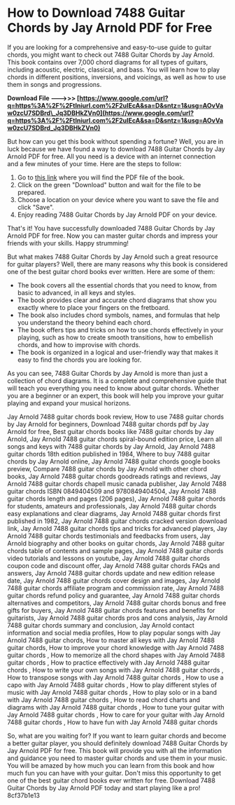 # How to Download 7488 Guitar Chords by Jay Arnold PDF for Free
 
If you are looking for a comprehensive and easy-to-use guide to guitar chords, you might want to check out 7488 Guitar Chords by Jay Arnold. This book contains over 7,000 chord diagrams for all types of guitars, including acoustic, electric, classical, and bass. You will learn how to play chords in different positions, inversions, and voicings, as well as how to use them in songs and progressions.
 
**Download File ———>>> [https://www.google.com/url?q=https%3A%2F%2Ftlniurl.com%2F2uIEcA&sa=D&sntz=1&usg=AOvVaw0zcU7SDBrd\_Jq3DBHkZVn0](https://www.google.com/url?q=https%3A%2F%2Ftlniurl.com%2F2uIEcA&sa=D&sntz=1&usg=AOvVaw0zcU7SDBrd_Jq3DBHkZVn0)**


 
But how can you get this book without spending a fortune? Well, you are in luck because we have found a way to download 7488 Guitar Chords by Jay Arnold PDF for free. All you need is a device with an internet connection and a few minutes of your time. Here are the steps to follow:
 
1. Go to [this link](https://www.pdfdrive.com/7488-guitar-chords-e197920.html) where you will find the PDF file of the book.
2. Click on the green "Download" button and wait for the file to be prepared.
3. Choose a location on your device where you want to save the file and click "Save".
4. Enjoy reading 7488 Guitar Chords by Jay Arnold PDF on your device.

That's it! You have successfully downloaded 7488 Guitar Chords by Jay Arnold PDF for free. Now you can master guitar chords and impress your friends with your skills. Happy strumming!
  
But what makes 7488 Guitar Chords by Jay Arnold such a great resource for guitar players? Well, there are many reasons why this book is considered one of the best guitar chord books ever written. Here are some of them:

- The book covers all the essential chords that you need to know, from basic to advanced, in all keys and styles.
- The book provides clear and accurate chord diagrams that show you exactly where to place your fingers on the fretboard.
- The book also includes chord symbols, names, and formulas that help you understand the theory behind each chord.
- The book offers tips and tricks on how to use chords effectively in your playing, such as how to create smooth transitions, how to embellish chords, and how to improvise with chords.
- The book is organized in a logical and user-friendly way that makes it easy to find the chords you are looking for.

As you can see, 7488 Guitar Chords by Jay Arnold is more than just a collection of chord diagrams. It is a complete and comprehensive guide that will teach you everything you need to know about guitar chords. Whether you are a beginner or an expert, this book will help you improve your guitar playing and expand your musical horizons.
 
Jay Arnold 7488 guitar chords book review,  How to use 7488 guitar chords by Jay Arnold for beginners,  Download 7488 guitar chords pdf by Jay Arnold for free,  Best guitar chords books like 7488 guitar chords by Jay Arnold,  Jay Arnold 7488 guitar chords spiral-bound edition price,  Learn all songs and keys with 7488 guitar chords by Jay Arnold,  Jay Arnold 7488 guitar chords 18th edition published in 1984,  Where to buy 7488 guitar chords by Jay Arnold online,  Jay Arnold 7488 guitar chords google books preview,  Compare 7488 guitar chords by Jay Arnold with other chord books,  Jay Arnold 7488 guitar chords goodreads ratings and reviews,  Jay Arnold 7488 guitar chords chapell music canada publisher,  Jay Arnold 7488 guitar chords ISBN 0849404509 and 9780849404504,  Jay Arnold 7488 guitar chords length and pages (206 pages),  Jay Arnold 7488 guitar chords for students, amateurs and professionals,  Jay Arnold 7488 guitar chords easy explanations and clear diagrams,  Jay Arnold 7488 guitar chords first published in 1982,  Jay Arnold 7488 guitar chords cracked version download link,  Jay Arnold 7488 guitar chords tips and tricks for advanced players,  Jay Arnold 7488 guitar chords testimonials and feedbacks from users,  Jay Arnold biography and other books on guitar chords,  Jay Arnold 7488 guitar chords table of contents and sample pages,  Jay Arnold 7488 guitar chords video tutorials and lessons on youtube,  Jay Arnold 7488 guitar chords coupon code and discount offer,  Jay Arnold 7488 guitar chords FAQs and answers,  Jay Arnold 7488 guitar chords update and new edition release date,  Jay Arnold 7488 guitar chords cover design and images,  Jay Arnold 7488 guitar chords affiliate program and commission rate,  Jay Arnold 7488 guitar chords refund policy and guarantee,  Jay Arnold 7488 guitar chords alternatives and competitors,  Jay Arnold 7488 guitar chords bonus and free gifts for buyers,  Jay Arnold 7488 guitar chords features and benefits for guitarists,  Jay Arnold 7488 guitar chords pros and cons analysis,  Jay Arnold 7488 guitar chords summary and conclusion,  Jay Arnold contact information and social media profiles,  How to play popular songs with Jay Arnold 7488 guitar chords,  How to master all keys with Jay Arnold 7488 guitar chords,  How to improve your chord knowledge with Jay Arnold 7488 guitar chords ,  How to memorize all the chord shapes with Jay Arnold 7488 guitar chords ,  How to practice effectively with Jay Arnold 7488 guitar chords ,  How to write your own songs with Jay Arnold 7488 guitar chords ,  How to transpose songs with Jay Arnold 7488 guitar chords ,  How to use a capo with Jay Arnold 7488 guitar chords ,  How to play different styles of music with Jay Arnold 7488 guitar chords ,  How to play solo or in a band with Jay Arnold 7488 guitar chords ,  How to read chord charts and diagrams with Jay Arnold 7488 guitar chords ,  How to tune your guitar with Jay Arnold 7488 guitar chords ,  How to care for your guitar with Jay Arnold 7488 guitar chords ,  How to have fun with Jay Arnold 7488 guitar chords
  
So, what are you waiting for? If you want to learn guitar chords and become a better guitar player, you should definitely download 7488 Guitar Chords by Jay Arnold PDF for free. This book will provide you with all the information and guidance you need to master guitar chords and use them in your music. You will be amazed by how much you can learn from this book and how much fun you can have with your guitar. Don't miss this opportunity to get one of the best guitar chord books ever written for free. Download 7488 Guitar Chords by Jay Arnold PDF today and start playing like a pro!
 8cf37b1e13
 
